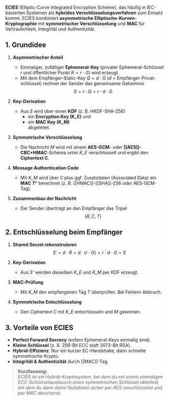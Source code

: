 **ECIES** (Elliptic-Curve Integrated Encryption Scheme), das häufig in IEC-basierten Systemen als **hybrides Verschlüsselungsverfahren** zum Einsatz kommt. ECIES kombiniert **asymmetrische Elliptische-Kurven-Kryptographie** mit **symmetrischer Verschlüsselung** und **MAC** für Vertraulichkeit, Integrität und Authentizität.

## 1. Grundidee
1. **Asymmetrischer Anteil**
    - Einmaliger, zufälliger **Ephemeral-Key** (privater Ephemeral-Schlüssel _r_ und öffentlicher Punkt $R = r\cdot G$) wird erzeugt.
    - Mit dem Empfänger-Static-Key $Q = d\cdot G$ ($d$ = Empfänger-Privat­schlüssel) rechnet der Sender das gemeinsame Geheimnis$$S=r\cdot Q=r\cdot d\cdot G$$
2. **Key-Derivation**
    - Aus _S_ wird über einen **KDF** (z. B. HKDF-SHA-256)
        - ein **Encryption Key (K_E)** und
        - ein **MAC Key (K_M)**  
            abgeleitet.

3. **Symmetrische Verschlüsselung**    
    - Die Nachricht _M_ wird mit einem **AES-GCM**- oder **[[AES]]-CBC+HMAC**-Schema unter _K_E_ verschlüsselt und ergibt den **Ciphertext C**.

4. **Message Authentication Code**    
    - Mit _K_M_ wird über $C$ plus ggf. Zusatzdaten (Associated Data) ein **MAC $T$*** berechnet (z. B. [[HMAC]]-[[SHA]]-256 oder AES-GCM-Tag).

5. **Zusammenbau der Nachricht**    
    - Der Sender überträgt an den Empfänger das Tripel$$\{R, C, T\}$$

## 2. Entschlüsselung beim Empfänger
1. **Shared Secret rekonstruieren**$$S' = d \cdot R = d \cdot (r \cdot G) = r\cdot d\cdot G = S$$
2. **Key-Derivation**  
    - Aus _S'_ werden dieselben _K_E_ und _K_M_ per KDF erzeugt.

3. **MAC-Prüfung**  
    - Mit _K_M_ den empfangenen Tag $T$ überprüfen. Bei Fehlern Abbruch.

4. **Symmetrische Entschlüsselung**  
    - Den Ciphertext $C$ mit _K_E_ entschlüsseln und $M$ gewinnen.


## 3. Vorteile von ECIES
- **Perfect Forward Secrecy** (sofern Ephemeral-Keys einmalig sind).
- **Kleine Schlüssel** (z. B. 256-Bit ECC statt 3072-Bit RSA).
- **Hybrid-Effizienz**: Nur ein kurzer EC-Handshake, dann schnelle symmetrische Krypto.  
- **Integrität & Authentizität** durch [[MAC]]-Tag.    



> **Kurzfassung:**  
> _ECIES ist ein Hybrid-Kryptosystem, bei dem du mit einem einmaligen ECC-Schlüsselaustausch einen symmetrischen Schlüssel ableitest, mit dem du dann deine Nutzdaten sicher per AES verschlüsselst und per MAC absicherst._